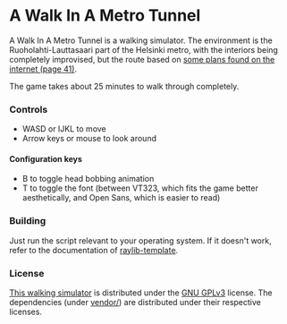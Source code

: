 # A Walk In A Metro Tunnel
A Walk In A Metro Tunnel is a walking simulator. The environment is the
Ruoholahti-Lauttasaari part of the Helsinki metro, with the interiors
being completely improvised, but the route based on [some plans found
on the internet (page 41)][metro-plan].

The game takes about 25 minutes to walk through completely.

### Controls
- WASD or IJKL to move
- Arrow keys or mouse to look around

#### Configuration keys
- B to toggle head bobbing animation
- T to toggle the font (between VT323, which fits the game better
  aesthetically, and Open Sans, which is easier to read)

### Building
Just run the script relevant to your operating system. If it doesn't
work, refer to the documentation of
[raylib-template](https://git.neon.moe/neon/raylib-template).

### License
[This walking simulator](src/) is distributed under the [GNU
GPLv3](LICENSE.md) license. The dependencies (under
[vendor/](vendor/)) are distributed under their respective licenses.

[metro-plan]: https://www.hel.fi/hel2/ksv/Aineistot/maanalainen/Maanalaisen_yleiskaavan_selostus.pdf "A PDF containing the mentioned plans"
